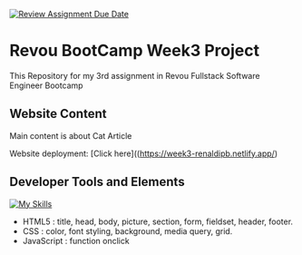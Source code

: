 [![Review Assignment Due Date](https://classroom.github.com/assets/deadline-readme-button-24ddc0f5d75046c5622901739e7c5dd533143b0c8e959d652212380cedb1ea36.svg)](https://classroom.github.com/a/6H2sAzcR)
# Revou BootCamp Week3 Project

This Repository for my 3rd assignment in Revou Fullstack Software Engineer Bootcamp

## Website Content

Main content is about Cat Article

Website deployment: [Click here]((https://week3-renaldipb.netlify.app/)

## Developer Tools and Elements
[![My Skills](https://skills.thijs.gg/icons?i=html,css,js)](https://skills.thijs.gg)
- HTML5      : title, head, body, picture, section, form, fieldset, header, footer.
- CSS        : color, font styling, background, media query, grid.
- JavaScript : function onclick

